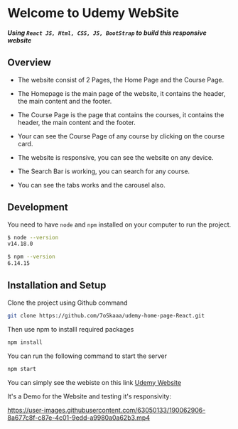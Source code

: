 # Welcome to Udemy WebSite

***Using `React JS, Html, CSS, JS, BootStrap` to build this responsive website***

## Overview

- The website consist of 2 Pages, the Home Page and the Course Page.

- The Homepage is the main page of the website, it contains the header, the main content and the footer.

- The Course Page is the page that contains the courses, it contains the header, the main content and the footer.

- Your can see the Course Page of any course by clicking on the course card.

- The website is responsive, you can see the website on any device.

- The Search Bar is working, you can search for any course.

- You can see the tabs works and the carousel also.

## Development

You need to have `node` and `npm` installed on your computer to run the project.

```Bash
$ node --version
v14.18.0

$ npm --version
6.14.15
```

## Installation and Setup

Clone the project using Github command

```Bash
git clone https://github.com/7oSkaaa/udemy-home-page-React.git
```

Then use npm to installl required packages

```Bash
npm install
```

You can run the following command to start the server

```Bash
npm start
```

You can simply see the webiste on this link [Udemy Website](https://7oskaaa.github.io/Udemy-Website//)

It's a Demo for the Website and testing it's responsivity:

<https://user-images.githubusercontent.com/63050133/190062906-8a677c8f-c87e-4c01-9edd-a9980a0a62b3.mp4>
